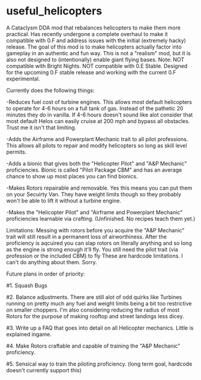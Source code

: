 # useful_helicopters
A Cataclysm DDA mod that rebalances helicopters to make them more practical. Has recently undergone a complete overhaul to make it compatible with 0.F and address issues with the initial (extremely hacky) release. The goal of this mod is to make helicopters actually factor into gameplay in an authentic and fun way. This is not a "realism" mod, but it is also not designed to (intentionally) enable giant flying bases. Note: NOT compatible with Bright Nights. NOT compatible with 0.E Stable. Designed for the upcoming 0.F stable release and working with the current 0.F experimental.

Currently does the following things:

-Reduces fuel cost of turbine engines. This allows most default helicopters to operate for 4-6 hours on a full tank of gas. Instead of the pathetic 20 minutes they do in vanilla. If 4-6 hours doesn't sound like alot consider that most default Helos can easily cruise at 200 mph and bypass all obstacles. Trust me it isn't that limiting.

-Adds the Airframe and Powerplant Mechanic trait to all pilot professions. This allows all pilots to repair and modify helicopters so long as skill level permits.

-Adds a bionic that gives both the "Helicopter Pilot" and "A&P Mechanic" proficiencies. Bionic is called "Pilot Package CBM" and has an average chance to show up most places you can find bionics.

-Makes Rotors repairable and removable. Yes this means you can put them on your Secuirty Van. They have weight limits though so they probably won't be able to lift it without a turbine engine.

-Makes the "Helicopter Pilot" and "Airframe and Powerplant Mechanic" proficiencies learnable via crafting. (Unfinished. No recipes teach them yet.)

Limitations:
Messing with rotors before you acquire the "A&P Mechanic" trait will still result in a permanent loss of airworthiness. After the proficiency is aqcuired you can slap rotors on literally anything and so long as the engine is strong enough it'll fly.
You still need the pilot trait (via profession or the included CBM) to fly
These are hardcode limitations. I can't do anything about them. Sorry.


Future plans in order of priority:

#1. Squash Bugs

#2. Balance adjustments. There are still alot of odd quirks like Turbines running on pretty much any fuel and weight limits being a bit too restrictive on smaller choppers. I'm also considering reducing the radius of most Rotors for the purpose of making rooftop and street landings less dicey.

#3. Write up a FAQ that goes into detail on all Helicopter mechanics. Little is explained ingame.

#4. Make Rotors craftable and capable of training the "A&P Mechanic" proficiency.

#5. Sensical way to train the piloting proficiency. (long term goal, hardcode doesn't currently support this)

